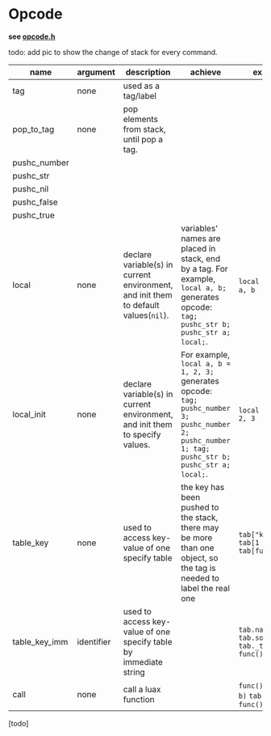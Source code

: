 # Opcode

**see [opcode.h](../src/opcode.h)**


todo: add pic to show the change of stack for every command.

 name | argument | description | achieve | example
------|----------|-------------|---------|---------
tag | none | used as a tag/label | | 
pop_to_tag | none | pop elements from stack, until pop a tag. | |
pushc_number | | | |
pushc_str | | | |
pushc_nil | | | |
pushc_false | | | |
pushc_true | | | |
local| none | declare variable(s) in current environment, and init them to default values(`nil`). | variables' names are placed in stack, end by a tag. For example, `local a, b;` generates opcode: `tag; pushc_str b; pushc_str a; local;`. | `local foo` `local a, b`
local_init | none | declare variable(s) in current environment, and init them to specify values. | For example, `local a, b = 1, 2, 3;` generates opcode: `tag; pushc_number 3; pushc_number 2; pushc_number 1; tag; pushc_str b; pushc_str a; local;`. | `local a, b = 1, 2, 3`
table_key | none | used to access key-value of one specify table | the key has been pushed to the stack, there may be more than one object, so the tag is needed to label the real one | `tab["key1"]` `tab[1 + 2]` `tab[func()]`
table_key_imm | identifier | used to access key-value of one specify table by immediate string |  | `tab.name` `tab.socket.port` `tab._test` `func().key`
call | none | call a luax function |  | `func()` `func(a, b)` `tab[1]()` `func()()`

[todo]